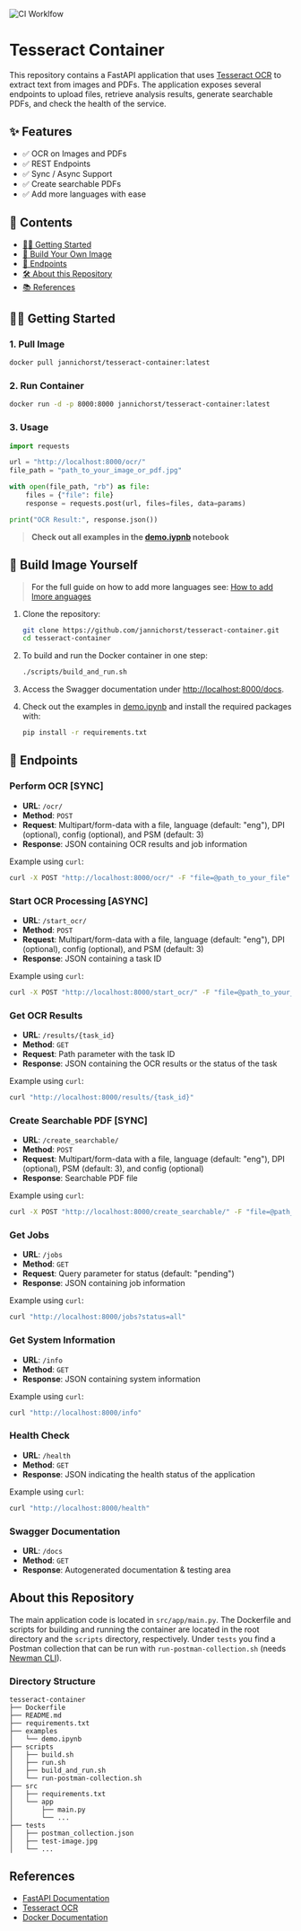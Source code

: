 ![CI Worklfow](https://github.com/jannichorst/tesseract-container/actions/workflows/ci.yml/badge.svg)

# Tesseract Container

This repository contains a FastAPI application that uses [Tesseract OCR](https://github.com/tesseract-ocr/tesseract) to extract text from images and PDFs. The application exposes several endpoints to upload files, retrieve analysis results, generate searchable PDFs, and check the health of the service.
## ✨ Features
- ✅ OCR on Images and PDFs
- ✅ REST Endpoints
- ✅ Sync / Async Support
- ✅ Create searchable PDFs
- ✅ Add more languages with ease

## 📖 Contents
- [👩‍💻 Getting Started](#getting-started)
- [🐳 Build Your Own Image](#build-image)
- [🔗 Endpoints](#endpoints)
- [🛠️ About this Repository](#about)
- [📚 References](#references)

 <a name="getting-started"/> 

## 👩‍💻 Getting Started

### 1. Pull Image
```sh
docker pull jannichorst/tesseract-container:latest
```

### 2. Run Container
```sh
docker run -d -p 8000:8000 jannichorst/tesseract-container:latest
```

### 3. Usage
```python
import requests

url = "http://localhost:8000/ocr/"
file_path = "path_to_your_image_or_pdf.jpg"

with open(file_path, "rb") as file:
    files = {"file": file}
    response = requests.post(url, files=files, data=params)

print("OCR Result:", response.json())
```

> **Check out all examples in the [demo.iypnb](examples/demo.ipynb) notebook**

 <a name="build-image"/> 

## 🐳 Build Image Yourself
> For the full guide on how to add more languages see: [How to add lmore anguages](docs/add_languages.md)

1. Clone the repository:

    ```sh
    git clone https://github.com/jannichorst/tesseract-container.git
    cd tesseract-container
    ```

2. To build and run the Docker container in one step:

    ```sh
    ./scripts/build_and_run.sh
    ```

3. Access the Swagger documentation under [http://localhost:8000/docs](http://localhost:8000/docs).

4. Check out the examples in [demo.ipynb](demo.ipynb) and install the required packages with:

    ```sh
    pip install -r requirements.txt
    ```
 <a name="endpoints"/> 

## 🔗 Endpoints

### Perform OCR [SYNC]

- **URL**: `/ocr/`
- **Method**: `POST`
- **Request**: Multipart/form-data with a file, language (default: "eng"), DPI (optional), config (optional), and PSM (default: 3)
- **Response**: JSON containing OCR results and job information

Example using `curl`:

```sh
curl -X POST "http://localhost:8000/ocr/" -F "file=@path_to_your_file"
```

### Start OCR Processing [ASYNC]

- **URL**: `/start_ocr/`
- **Method**: `POST`
- **Request**: Multipart/form-data with a file, language (default: "eng"), DPI (optional), config (optional), and PSM (default: 3)
- **Response**: JSON containing a task ID

Example using `curl`:

```sh
curl -X POST "http://localhost:8000/start_ocr/" -F "file=@path_to_your_file"
```

### Get OCR Results

- **URL**: `/results/{task_id}`
- **Method**: `GET`
- **Request**: Path parameter with the task ID
- **Response**: JSON containing the OCR results or the status of the task

Example using `curl`:

```sh
curl "http://localhost:8000/results/{task_id}"
```

### Create Searchable PDF [SYNC]

- **URL**: `/create_searchable/`
- **Method**: `POST`
- **Request**: Multipart/form-data with a file, language (default: "eng"), DPI (optional), PSM (default: 3), and config (optional)
- **Response**: Searchable PDF file

Example using `curl`:

```sh
curl -X POST "http://localhost:8000/create_searchable/" -F "file=@path_to_your_file" --output output_ocr.pdf
```

### Get Jobs

- **URL**: `/jobs`
- **Method**: `GET`
- **Request**: Query parameter for status (default: "pending")
- **Response**: JSON containing job information

Example using `curl`:

```sh
curl "http://localhost:8000/jobs?status=all"
```

### Get System Information

- **URL**: `/info`
- **Method**: `GET`
- **Response**: JSON containing system information

Example using `curl`:

```sh
curl "http://localhost:8000/info"
```

### Health Check

- **URL**: `/health`
- **Method**: `GET`
- **Response**: JSON indicating the health status of the application

Example using `curl`:

```sh
curl "http://localhost:8000/health"
```

### Swagger Documentation

- **URL**: `/docs`
- **Method**: `GET`
- **Response**: Autogenerated documentation & testing area

 <a name="about"/> 

## About this Repository

The main application code is located in `src/app/main.py`. The Dockerfile and scripts for building and running the container are located in the root directory and the `scripts` directory, respectively. Under `tests` you find a Postman collection that can be run with `run-postman-collection.sh` (needs [Newman CLI](https://github.com/postmanlabs/newman)). 

### Directory Structure

```
tesseract-container
├── Dockerfile
├── README.md
├── requirements.txt
├── examples
│   └── demo.ipynb
├── scripts
│   ├── build.sh
│   ├── run.sh
│   ├── build_and_run.sh
│   └── run-postman-collection.sh
├── src
│   ├── requirements.txt
│   └── app
│       ├── main.py
│       └── ...
├── tests
│   ├── postman_collection.json
│   ├── test-image.jpg
│   └── ...
```
 <a name="references"/> 
 
## References

- [FastAPI Documentation](https://fastapi.tiangolo.com/)
- [Tesseract OCR](https://github.com/tesseract-ocr/tesseract)
- [Docker Documentation](https://docs.docker.com/)